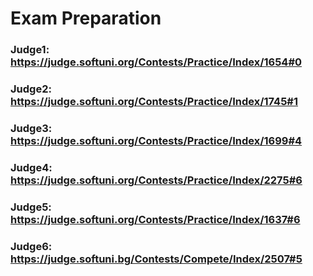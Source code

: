 # Exam Preparation
### Judge1: https://judge.softuni.org/Contests/Practice/Index/1654#0 
### Judge2: https://judge.softuni.org/Contests/Practice/Index/1745#1
### Judge3: https://judge.softuni.org/Contests/Practice/Index/1699#4
### Judge4: https://judge.softuni.org/Contests/Practice/Index/2275#6
### Judge5: https://judge.softuni.org/Contests/Practice/Index/1637#6
### Judge6: https://judge.softuni.bg/Contests/Compete/Index/2507#5

